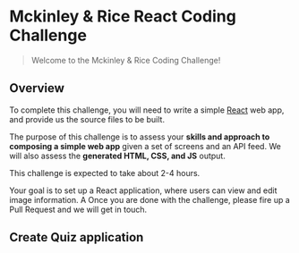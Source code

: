 # Mckinley & Rice React Coding Challenge

> Welcome to the Mckinley & Rice Coding Challenge!


## Overview

To complete this challenge, you will need to write a simple [React](https://facebook.github.io/react/) web app, and provide us the source files to be built.

The purpose of this challenge is to assess your **skills and approach to composing a simple web app** given a set of screens and an API feed.  We will also assess the **generated HTML, CSS, and JS** output.

This challenge is expected to take about 2-4 hours.


Your goal is to set up a React application, where users can view and edit image information. A Once you are done with the challenge, please fire up a
Pull Request and we will get in touch.

## Create Quiz application

